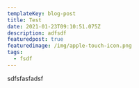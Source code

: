 ```yaml
---
templateKey: blog-post
title: Test
date: 2021-01-23T09:10:51.075Z
description: adfsdf
featuredpost: true
featuredimage: /img/apple-touch-icon.png
tags:
  - fsdf
---
```

sdfsfasfadsf